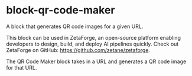 # block-qr-code-maker
A block that generates QR code images for a given URL.

This block can be used in ZetaForge, an open-source platform enabling developers to design, build, and deploy AI pipelines quickly. Check out ZetaForge on GitHub: https://github.com/zetane/zetaforge.

The QR Code Maker block takes in a URL and generates a QR code image for that URL.
